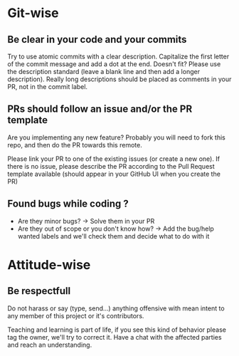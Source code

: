 # Git-wise
## Be clear in your code and your commits

Try to use atomic commits with a clear description. Capitalize the first letter of the commit message and add a dot at the end.
Doesn't fit? Please use the description standard (leave a blank line and then add a longer description).
Really long descriptions should be placed as comments in your PR, not in the commit label.

## PRs should follow an issue and/or the PR template

Are you implementing any new feature? Probably you will need to fork this repo, and then do the PR towards this remote.

Please link your PR to one of the existing issues (or create a new one).
If there is no issue, please describe the PR according to the Pull Request template available (should appear in your GitHub UI when you create the PR)

## Found bugs while coding ?

- Are they minor bugs? -> Solve them in your PR
- Are they out of scope or you don't know how? -> Add the bug/help wanted labels and we'll check them and decide what to do with it

# Attitude-wise

## Be respectfull

Do not harass or say (type, send...) anything offensive with mean intent to any member of this project or it's contributors.

Teaching and learning is part of life, if you see this kind of behavior please tag the owner, we'll try to correct it.
Have a chat with the affected parties and reach an understanding.
